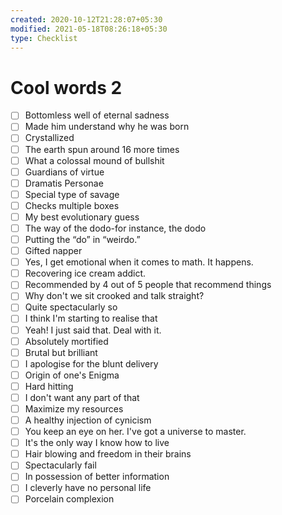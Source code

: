 ```yaml
---
created: 2020-10-12T21:28:07+05:30
modified: 2021-05-18T08:26:18+05:30
type: Checklist
---
```


# Cool words 2

- [ ] Bottomless well of eternal sadness
- [ ] Made him understand why he was born
- [ ] Crystallized
- [ ] The earth spun around 16 more times
- [ ] What a colossal mound of bullshit
- [ ] Guardians of virtue
- [ ] Dramatis Personae
- [ ] Special type of savage
- [ ] Checks multiple boxes
- [ ] My best evolutionary guess
- [ ] The way of the dodo-for instance, the dodo
- [ ] Putting the “do” in “weirdo.”
- [ ] Gifted napper
- [ ] Yes, I get emotional when it comes to math. It happens.
- [ ] Recovering ice cream addict.
- [ ] Recommended by 4 out of 5 people that recommend things
- [ ] Why don't we sit crooked and talk straight?
- [ ] Quite spectacularly so
- [ ] I think I'm starting to realise that
- [ ] Yeah! I just said that. Deal with it.
- [ ] Absolutely mortified
- [ ] Brutal but brilliant
- [ ] I apologise for the blunt delivery
- [ ] Origin of one's Enigma
- [ ] Hard hitting
- [ ] I don't want any part of that
- [ ] Maximize my resources
- [ ] A healthy injection of cynicism
- [ ] You keep an eye on her. I've got a universe to master.
- [ ] It's the only way I know how to live
- [ ] Hair blowing and freedom in their brains
- [ ] Spectacularly fail
- [ ] In possession of better information
- [ ] I cleverly have no personal life
- [ ] Porcelain complexion
